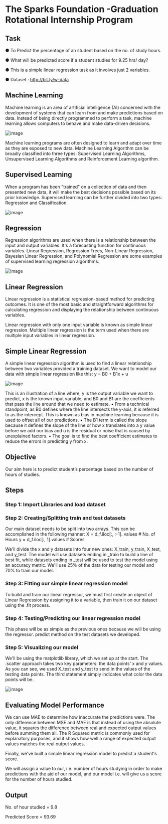 #   The Sparks Foundation -Graduation Rotational Internship Program
## Task  
● To Predict the percentage of an student based on the no. of study hours.

● What will be predicted score if a student studies for 9.25 hrs/ day?

● This is a simple linear regression task as it involves just 2 variables.

● Dataset : http://bit.ly/w-data


## Machine Learning

Machine learning is an area of artificial intelligence (AI) concerned with the development of systems that can learn from and make predictions based on data. Instead of being directly programmed to perform a task, machine learning allows computers to behave and make data-driven decisions. 

![image](https://user-images.githubusercontent.com/70087327/133468362-0d9fc91c-8995-4452-a72b-f2a3649e2930.png)


Machine learning programs are often designed to learn and adapt over time as they are exposed to new data. Machine Learning Algorithm can be broadly classified into three types: Supervised Learning Algorithms, Unsupervised Learning Algorithms and Reinforcement Learning algorithm.

## Supervised Learning


When a program has been "trained" on a collection of data and then presented new data, it will make the best decisions possible based on its prior knowledge. Supervised learning can be further divided into two types: Regression and Classification.

![image](https://user-images.githubusercontent.com/70087327/133468497-ba6200f2-9a8c-412c-88b9-2bf3854a11a5.png)

## Regression

Regression algorithms are used when there is a relationship between the input and output variables. It's a forecasting function for continuous variables. Linear Regression, Regression Trees, Non-Linear Regression, Bayesian Linear Regression, and Polynomial Regression are some examples of supervised learning regression algorithms.

![image](https://user-images.githubusercontent.com/70087327/133468656-ac1388c1-4790-45d3-98a1-48130451f6be.png)


## Linear Regression

Linear regression is a statistical regression-based method for predicting outcomes. It is one of the most basic and straightforward algorithms for calculating regression and displaying the relationship between continuous variables. 

Linear regression with only one input variable is known as simple linear regression. Multiple linear regression is the term used when there are multiple input variables in linear regression.

## Simple Linear Regression

A simple linear regression algorithm is used to find a linear relationship between two variables provided a training dataset. We want to model our data with simple linear regression like this: y = B0 + B1x + u

![image](https://user-images.githubusercontent.com/70087327/133468880-5b40afc2-a14f-4736-af02-fd8282a062ad.png)


This is an illustration of a line where, y is the output variable we want to predict, x is the known input variable, and B0 and B1 are the coefficients that pass the line around that we need to estimate. 
•	From a technical standpoint, as B0 defines where the line intersects the y-axis, it is referred to as the intercept. This is known as bias in machine learning because it is used to offset all of our predictions. 
•	The B1 term is called the slope because it defines the slope of the line or how x translates into a y value before we add our bias and u is the residual or noise that is caused by unexplained factors.
•	The goal is to find the best coefficient estimates to reduce the errors in predicting y from x.

## Objective
Our aim here is to predict student’s percentage based on the number of hours of studies. 

## Steps

### Step 1: Import Libraries and load dataset 
 
### Step 2: Creating/Splitting train and test datasets

Our main dataset needs to be split into two arrays. This can be accomplished in the following manner:
X = d_f.iloc[:, :-1]. values  # No. of Hours
y = d_f.iloc[:, 1].values  # Scores

We'll divide the x and y datasets into four new ones: X_train, y_train, X_test, and y_test. The model will use datasets ending in _train to build a line of best fit, while datasets ending in _test will be used to test the model using an accuracy metric. 
We'll use 25% of the data for testing our model and 70% to train our model.


### Step 3: Fitting our simple linear regression model

To build and train our linear regressor, we must first create an object of Linear Regression by assigning it to a variable, then train it on our dataset using the .fit process.

### Step 4: Testing/Predicting our linear regression model

This phase will be as simple as the previous ones because we will be using the regressor. predict method on the test datasets we developed.


### Step 5: Visualizing our model

We'll be using the matplotlib library, which we set up at the start.
The .scatter approach takes two key parameters: the data points' x and y values. As you can see, we used X_test and y_test to send in the values of the testing data points. The third statement simply indicates what color the data points will be. 

![image](https://user-images.githubusercontent.com/70087327/133466742-538b70d6-4de5-4912-bd0e-90392f0bdfe1.png)


## Evaluating Model Performance

We can use MAE to determine how inaccurate the predictions were. The only difference between MSE and MAE is that instead of using the absolute value, it squares the difference between real and expected output values before summing them all. The R Squared metric is commonly used for explanatory purposes, and it shows how well a range of expected output values matches the real output values. 

Finally, we've built a simple linear regression model to predict a student's score. 


We will assign a value to our, i.e. number of hours studying in order to make predictions with the aid of our model, and our model i.e. will give us a score for the number of hours studied.


## Output

No. of hour studied = 9.8

Predicted Score = 93.69








